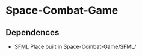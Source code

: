 # Space-Combat-Game

## Dependences
- [SFML](https://www.sfml-dev.org/download/sfml/2.5.1/) Place built in Space-Combat-Game/SFML/